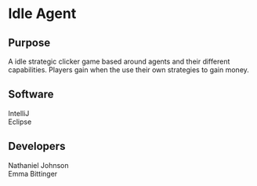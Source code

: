 # Idle Agent
## Purpose
A idle strategic clicker game based around agents and their different capabilities. Players gain when the use their own strategies to gain money.
## Software
IntelliJ<br>
Eclipse
## Developers
Nathaniel Johnson<br>
Emma Bittinger
